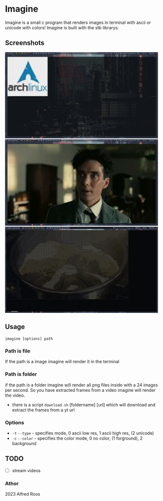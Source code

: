 # Imagine

Imagine is a small c program that renders images in terminal
with ascii or unicode with colors!
Imagine is built with the stb librarys.

## Screenshots

![Screen1](https://github.com/spynetS/imagine/blob/main/Images/Screen2.jpg)
![Screen2](https://github.com/spynetS/imagine/blob/main/Images/Screen1.jpg)
![Screen3](https://github.com/spynetS/imagine/blob/main/Images/Screen0.jpg)

## Usage 
`imagine [options] path`

### Path is file
 If the path is a image imagine will render it in the terminal

### Path is folder
if the path is a folder imagine will render all png files inside
with a 24 images per second. So you have extracted frames from a video
imagine will render the video.

- there is a script `download.sh` [foldername] [url] which will download and
extract the frames from a yt url


### Options

- `-t` `--type`  - specifies mode, 0 ascii low res, 1 ascii high res, (2 unicode)
- `-c` `--color` - specifies the color mode, 0 no color, (1 forground), 2 background


## TODO
- [ ] stream videos


### Athor
2023 Alfred Roos

